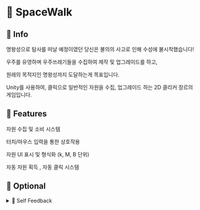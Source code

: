 # 🚀 SpaceWalk

## 📌 Info

명왕성으로 탐사를 떠날 예정이였던 당신은 불의의 사고로 인해 수성에 불시착했습니다!

우주를 유영하며 우주쓰레기들을 수집하여 제작 및 업그레이드를 하고, 

원래의 목적지인 명왕성까지 도달하는게 목표입니다.

Unity를 사용하여, 클릭으로 일반적인 자원을 수집, 업그레이드 하는 2D 클리커 장르의 게임입니다.

## 📌 Features

자원 수집 및 소비 시스템

터치/마우스 입력을 통한 상호작용

자원 UI 표시 및 형식화 (k, M, B 단위)

자동 자원 획득 , 자동 클릭 시스템

## 📌 Optional
 
<details>
<summary> 📝 Self Feedback</summary>
저장 및 로드 시스템 구현 중 문제점

특정 스크립트를 컴포넌트로 가진 오브젝트들의 양이
많았기에 각각의 변수들을 저장해주는 과정에서 어려움을 겪었습니다. 

대안으로, Scene 전체를 저장하는 방법을 생각했으나,
Unity에서 지원되지 않는 기능이였고, 처리 할 것들이 많다보니, 메모리 낭비도 심해질것 같았습니다, 저장 및 로드 시스템을 구현 하기 위해 앞으로는 프로젝트 시작시에 자원들의 데이터 관리를 자체적으로 해줄 수 있는 Manager를 구상 하고 구현 해야 할 것 같았습니다.


BigInterger 기능 구현 중 문제점

현재 일부 자원 양을 k, M, B와 같은 단위로 변환하기 위해 float을 사용하고 있기때문에, 직접적인 연산이 되지않아 단위별로 표시를 할때에 문제가 발생했습니다.

BigInteger와 Collider2D의 호환성 문제

현재 clickableArea.bounds.Contains(worldPosition)에서 worldPosition을 계산하는 부분이 Vector2를 사용하고 있습니다. BigInteger를 사용하면 Vector2와 호환되지 않는지 문제가 발생하였습니다.

주어진 시간 내에 선택 기능을 전부 구현하지 못해 아쉬웠습니다. 또한 스토리를 위한 특정 씬들을 추가해주고 싶었으나 시간 및 미적 감각 부족이슈로 못한 것 또한 아쉬웠습니다. 


미리 구현을 해놓은 상태에서 기존 요소를 변경하여, 특정 요소를 추가하는데에 어려움을 많이 겪었기에,
다음 구현부터는 미리 구현 예정 요소들을 구상 해 놓은 상태에서 진행 해야 할 것 같습니다.
</details>
